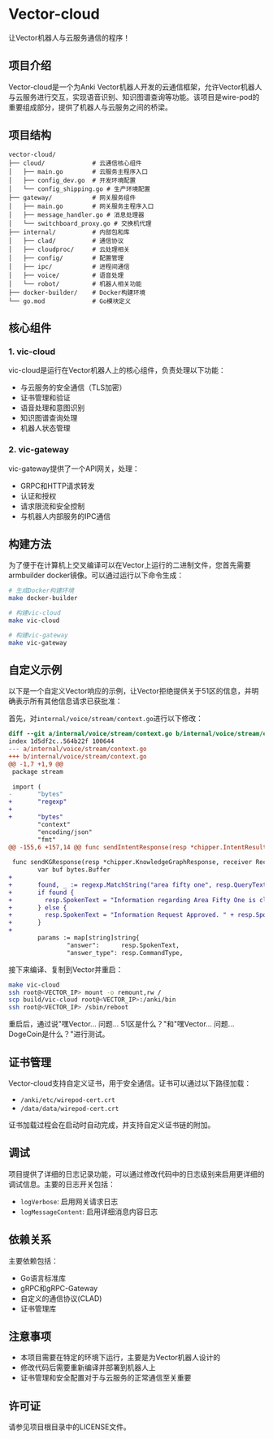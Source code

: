 # Vector-cloud

让Vector机器人与云服务通信的程序！

## 项目介绍

Vector-cloud是一个为Anki Vector机器人开发的云通信框架，允许Vector机器人与云服务进行交互，实现语音识别、知识图谱查询等功能。该项目是wire-pod的重要组成部分，提供了机器人与云服务之间的桥梁。

## 项目结构

```
vector-cloud/
├── cloud/             # 云通信核心组件
│   ├── main.go        # 云服务主程序入口
│   ├── config_dev.go  # 开发环境配置
│   └── config_shipping.go # 生产环境配置
├── gateway/           # 网关服务组件
│   ├── main.go        # 网关服务主程序入口
│   ├── message_handler.go # 消息处理器
│   └── switchboard_proxy.go # 交换机代理
├── internal/          # 内部包和库
│   ├── clad/          # 通信协议
│   ├── cloudproc/     # 云处理相关
│   ├── config/        # 配置管理
│   ├── ipc/           # 进程间通信
│   ├── voice/         # 语音处理
│   └── robot/         # 机器人相关功能
├── docker-builder/    # Docker构建环境
└── go.mod             # Go模块定义
```

## 核心组件

### 1. vic-cloud

vic-cloud是运行在Vector机器人上的核心组件，负责处理以下功能：
- 与云服务的安全通信（TLS加密）
- 证书管理和验证
- 语音处理和意图识别
- 知识图谱查询处理
- 机器人状态管理

### 2. vic-gateway

vic-gateway提供了一个API网关，处理：
- GRPC和HTTP请求转发
- 认证和授权
- 请求限流和安全控制
- 与机器人内部服务的IPC通信

## 构建方法

为了便于在计算机上交叉编译可以在Vector上运行的二进制文件，您首先需要armbuilder docker镜像。可以通过运行以下命令生成：

```bash
# 生成Docker构建环境
make docker-builder

# 构建vic-cloud
make vic-cloud

# 构建vic-gateway
make vic-gateway
```

## 自定义示例

以下是一个自定义Vector响应的示例，让Vector拒绝提供关于51区的信息，并明确表示所有其他信息请求已获批准：

首先，对`internal/voice/stream/context.go`进行以下修改：

```diff
diff --git a/internal/voice/stream/context.go b/internal/voice/stream/context.go
index 1d5df2c..564b22f 100644
--- a/internal/voice/stream/context.go
+++ b/internal/voice/stream/context.go
@@ -1,7 +1,9 @@
 package stream
 
 import (
-       "bytes"
+       "regexp"
+       
+       "bytes"
        "context"
        "encoding/json"
        "fmt"
@@ -155,6 +157,14 @@ func sendIntentResponse(resp *chipper.IntentResult, receiver Receiver) {
 
 func sendKGResponse(resp *chipper.KnowledgeGraphResponse, receiver Receiver) {
        var buf bytes.Buffer
+
+       found, _ := regexp.MatchString("area fifty one", resp.QueryText)
+       if found {
+         resp.SpokenText = "Information regarding Area Fifty One is classified. The Illuminati High Council has been notified of this request."
+       } else {
+         resp.SpokenText = "Information Request Approved. " + resp.SpokenText
+       }
+
        params := map[string]string{
                "answer":      resp.SpokenText,
                "answer_type": resp.CommandType,
```

接下来编译、复制到Vector并重启：

```bash
make vic-cloud
ssh root@<VECTOR_IP> mount -o remount,rw /
scp build/vic-cloud root@<VECTOR_IP>:/anki/bin
ssh root@<VECTOR_IP> /sbin/reboot
```

重启后，通过说"嘿Vector... 问题... 51区是什么？"和"嘿Vector... 问题... DogeCoin是什么？"进行测试。

## 证书管理

Vector-cloud支持自定义证书，用于安全通信。证书可以通过以下路径加载：
- `/anki/etc/wirepod-cert.crt`
- `/data/data/wirepod-cert.crt`

证书加载过程会在启动时自动完成，并支持自定义证书链的附加。

## 调试

项目提供了详细的日志记录功能，可以通过修改代码中的日志级别来启用更详细的调试信息。主要的日志开关包括：
- `logVerbose`: 启用网关请求日志
- `logMessageContent`: 启用详细消息内容日志

## 依赖关系

主要依赖包括：
- Go语言标准库
- gRPC和gRPC-Gateway
- 自定义的通信协议(CLAD)
- 证书管理库

## 注意事项

- 本项目需要在特定的环境下运行，主要是为Vector机器人设计的
- 修改代码后需要重新编译并部署到机器人上
- 证书管理和安全配置对于与云服务的正常通信至关重要

## 许可证

请参见项目根目录中的LICENSE文件。